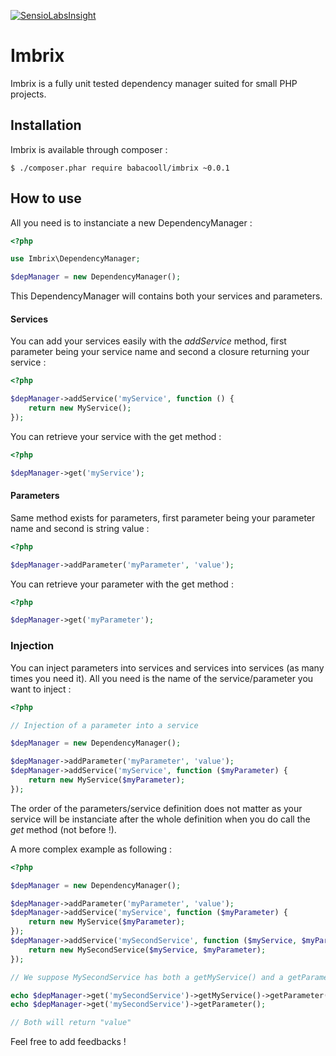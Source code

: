 [![SensioLabsInsight](https://insight.sensiolabs.com/projects/232fea1c-ed90-46dd-939a-2b232a36312e/mini.png)](https://insight.sensiolabs.com/projects/232fea1c-ed90-46dd-939a-2b232a36312e)

# Imbrix

Imbrix is a fully unit tested dependency manager suited for small PHP projects.

## Installation

Imbrix is available through composer : 

```Shell
$ ./composer.phar require babacooll/imbrix ~0.0.1
```

## How to use

All you need is to instanciate a new DependencyManager :

```php
<?php

use Imbrix\DependencyManager;

$depManager = new DependencyManager();
```

This DependencyManager will contains both your services and parameters.

#### Services

You can add your services easily with the *addService* method, first parameter being your service name and second a closure returning your service :

```php
<?php

$depManager->addService('myService', function () {
    return new MyService();
});
```

You can retrieve your service with the get method :

```php
<?php

$depManager->get('myService');
```

#### Parameters

Same method exists for parameters, first parameter being your parameter name and second is string value :


```php
<?php

$depManager->addParameter('myParameter', 'value');
```

You can retrieve your parameter with the get method :

```php
<?php

$depManager->get('myParameter');
```

### Injection

You can inject parameters into services and services into services (as many times you need it). All you need is the name of the service/parameter you want to inject :

```php
<?php

// Injection of a parameter into a service

$depManager = new DependencyManager();

$depManager->addParameter('myParameter', 'value');
$depManager->addService('myService', function ($myParameter) {
    return new MyService($myParameter);
});
```

The order of the parameters/service definition does not matter as your service will be instanciate after the whole definition when you do call the *get* method (not before !).

A more complex example as following :

```php
<?php

$depManager = new DependencyManager();

$depManager->addParameter('myParameter', 'value');
$depManager->addService('myService', function ($myParameter) {
    return new MyService($myParameter);
});
$depManager->addService('mySecondService', function ($myService, $myParameter) {
    return new MySecondService($myService, $myParameter);
});

// We suppose MySecondService has both a getMyService() and a getParameter() method and the Service a getParameter()

echo $depManager->get('mySecondService')->getMyService()->getParameter();
echo $depManager->get('mySecondService')->getParameter();

// Both will return "value"

```

Feel free to add feedbacks !
